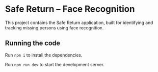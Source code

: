 # Safe Return – Face Recognition 

This project contains the Safe Return application, built for identifying and tracking missing persons using face recognition.

## Running the code

  Run `npm i` to install the dependencies.

  Run `npm run dev` to start the development server.
  
